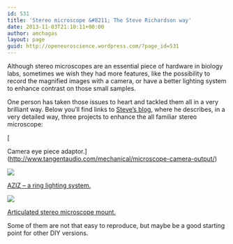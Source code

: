 ```yaml
---
id: 531
title: 'Stereo microscope &#8211; The Steve Richardson way'
date: 2013-11-03T21:10:11+00:00
author: amchagas
layout: page
guid: http://openeuroscience.wordpress.com/?page_id=531
---
```

Although stereo microscopes are an essential piece of hardware in biology labs, sometimes we wish they had more features, like the possibility to record the magnified images with a camera, or have a better lighting system to enhance contrast on those small samples.

One person has taken those issues to heart and tackled them all in a very brilliant way. Below you&#8217;ll find links to [Steve&#8217;s blog](http://www.tangentaudio.com/about/), where he describes, in a very detailed way, three projects to enhance the all familiar stereo microscope:
  
[
  
Camera eye piece adaptor.](http://www.tangentaudio.com/mechanical/microscope-camera-output/)
  
<img src="https://i1.wp.com/www2.tangentaudio.com/wp-content/uploads/2013/03/2013-03-09_13-05-59_742-1024x577.jpg?resize=800%2C451" data-recalc-dims="1" />

 [AZIZ &#8211; a ring lighting system.](http://www.tangentaudio.com/2013/03/aziz-light/)
  
<img src="https://i1.wp.com/www.tangentaudio.com/wp-content/uploads/2013/03/DSC_6828-modified-1024x680.jpg?resize=800%2C531" data-recalc-dims="1" />

[Articulated stereo microscope mount.](http://www.tangentaudio.com/2013/02/epic-builds-articulated-stereo-microscope-arm/)
  
<span class="embed-youtube" style="text-align:center; display: block;"></span>

Some of them are not that easy to reproduce, but maybe be a good starting point for other DIY versions.